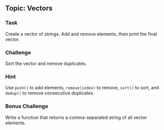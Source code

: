 ## Topic: Vectors

### Task
Create a vector of strings. Add and remove elements, then print the final vector.

### Challenge
Sort the vector and remove duplicates.

### Hint
Use `push()` to add elements, `remove(index)` to remove, `sort()` to sort, and `dedup()` to remove consecutive duplicates.

### Bonus Challenge
Write a function that returns a comma-separated string of all vector elements.